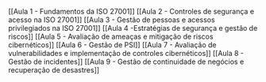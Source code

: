 [[Aula 1 - Fundamentos da ISO 27001]]
[[Aula 2 - Controles de segurança e acesso na ISO 27001]]
[[Aula 3 - Gestão de pessoas e acessos privilegiados na ISO 27001]]
[[Aula 4 -Estratégias de segurança e gestão de riscos]]
[[Aula 5 - Avaliação de ameaças e mitigação de riscos cibernéticos]]
[[Aula 6 - Gestão de PSI]]
[[Aula 7 - Avaliação de vulnerabilidades e implementação de controles cibernéticos]]
[[Aula 8 - Gestão de incidentes]]
[[Aula 9 - Gestão de continuidade de negócios e recuperação de desastres]]
